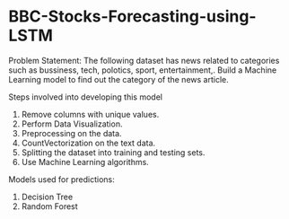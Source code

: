 # BBC-Stocks-Forecasting-using-LSTM

Problem Statement: The following dataset has news related to categories such as bussiness, tech, polotics, sport, entertainment,. Build a Machine Learning model to find out the category of the news article.

Steps involved into developing this model

  1. Remove columns with unique values.
  2. Perform Data Visualization.
  3. Preprocessing on the data.
  4. CountVectorization on the text data.
  5. Splitting the dataset into training and testing sets.
  6. Use Machine Learning algorithms.

Models used for predictions:

  1. Decision Tree
  2. Random Forest
